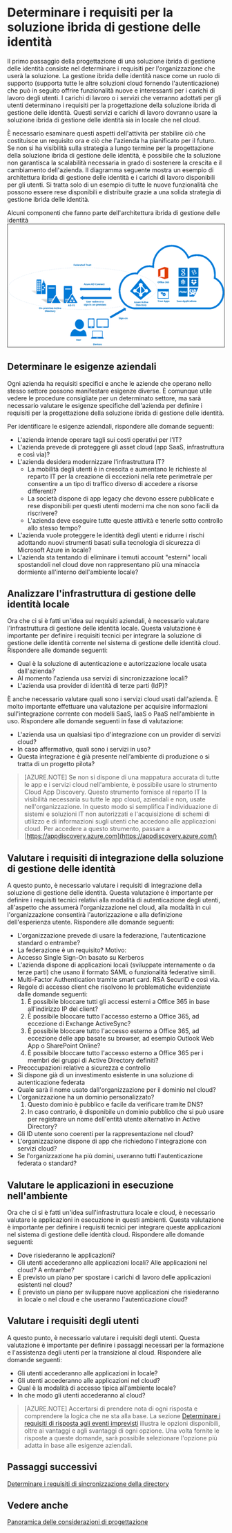 <properties
	pageTitle="Considerazioni di progettazione dell'identità ibrida di Azure Active Directory - Determinare i requisiti di identità | Microsoft Azure"
	description="Identificare le esigenze aziendali che consentiranno di definire i requisiti per la progettazione della soluzione ibrida di gestione delle identità."
	documentationCenter=""
	services="active-directory"
	authors="billmath"
	manager="femila"
	editor=""/>  

<tags
	ms.service="active-directory"
	ms.devlang="na"
	ms.topic="article"
    ms.tgt_pltfrm="na"
    ms.workload="identity" 
	ms.date="08/08/2016"
	ms.author="billmath"/>  

# Determinare i requisiti per la soluzione ibrida di gestione delle identità
Il primo passaggio della progettazione di una soluzione ibrida di gestione delle identità consiste nel determinare i requisiti per l'organizzazione che userà la soluzione. La gestione ibrida delle identità nasce come un ruolo di supporto (supporta tutte le altre soluzioni cloud fornendo l'autenticazione) che può in seguito offrire funzionalità nuove e interessanti per i carichi di lavoro degli utenti. I carichi di lavoro o i servizi che verranno adottati per gli utenti determinano i requisiti per la progettazione della soluzione ibrida di gestione delle identità. Questi servizi e carichi di lavoro dovranno usare la soluzione ibrida di gestione delle identità sia in locale che nel cloud.

È necessario esaminare questi aspetti dell'attività per stabilire ciò che costituisce un requisito ora e ciò che l'azienda ha pianificato per il futuro. Se non si ha visibilità sulla strategia a lungo termine per la progettazione della soluzione ibrida di gestione delle identità, è possibile che la soluzione non garantisca la scalabilità necessaria in grado di sostenere la crescita e il cambiamento dell'azienda. Il diagramma seguente mostra un esempio di architettura ibrida di gestione delle identità e i carichi di lavoro disponibili per gli utenti. Si tratta solo di un esempio di tutte le nuove funzionalità che possono essere rese disponibili e distribuite grazie a una solida strategia di gestione ibrida delle identità.
 
Alcuni componenti che fanno parte dell'architettura ibrida di gestione delle identità ![](./media/hybrid-id-design-considerations/hybrid-identity-architechture.png)

## Determinare le esigenze aziendali
Ogni azienda ha requisiti specifici e anche le aziende che operano nello stesso settore possono manifestare esigenze diverse. È comunque utile vedere le procedure consigliate per un determinato settore, ma sarà necessario valutare le esigenze specifiche dell'azienda per definire i requisiti per la progettazione della soluzione ibrida di gestione delle identità.

Per identificare le esigenze aziendali, rispondere alle domande seguenti:

- L'azienda intende operare tagli sui costi operativi per l'IT?
- L'azienda prevede di proteggere gli asset cloud (app SaaS, infrastruttura e così via)?
- L'azienda desidera modernizzare l'infrastruttura IT?
  - La mobilità degli utenti è in crescita e aumentano le richieste al reparto IT per la creazione di eccezioni nella rete perimetrale per consentire a un tipo di traffico diverso di accedere a risorse differenti?
  - La società dispone di app legacy che devono essere pubblicate e rese disponibili per questi utenti moderni ma che non sono facili da riscrivere?
  - L'azienda deve eseguire tutte queste attività e tenerle sotto controllo allo stesso tempo?
- L'azienda vuole proteggere le identità degli utenti e ridurre i rischi adottando nuovi strumenti basati sulla tecnologia di sicurezza di Microsoft Azure in locale?
- L'azienda sta tentando di eliminare i temuti account "esterni" locali spostandoli nel cloud dove non rappresentano più una minaccia dormiente all'interno dell'ambiente locale?

## Analizzare l'infrastruttura di gestione delle identità locale
Ora che ci si è fatti un'idea sui requisiti aziendali, è necessario valutare l'infrastruttura di gestione delle identità locale. Questa valutazione è importante per definire i requisiti tecnici per integrare la soluzione di gestione delle identità corrente nel sistema di gestione delle identità cloud. Rispondere alle domande seguenti:

- Qual è la soluzione di autenticazione e autorizzazione locale usata dall'azienda?
- Al momento l'azienda usa servizi di sincronizzazione locali?
- L'azienda usa provider di identità di terze parti (IdP)?

È anche necessario valutare quali sono i servizi cloud usati dall'azienda. È molto importante effettuare una valutazione per acquisire informazioni sull'integrazione corrente con modelli SaaS, IaaS o PaaS nell'ambiente in uso. Rispondere alle domande seguenti in fase di valutazione:
- L'azienda usa un qualsiasi tipo d'integrazione con un provider di servizi cloud?
- In caso affermativo, quali sono i servizi in uso?
- Questa integrazione è già presente nell'ambiente di produzione o si tratta di un progetto pilota?


>[AZURE.NOTE]
Se non si dispone di una mappatura accurata di tutte le app e i servizi cloud nell'ambiente, è possibile usare lo strumento Cloud App Discovery. Questo strumento fornisce al reparto IT la visibilità necessaria su tutte le app cloud, aziendali e non, usate nell'organizzazione. In questo modo si semplifica l'individuazione di sistemi e soluzioni IT non autorizzati e l'acquisizione di schemi di utilizzo e di informazioni sugli utenti che accedono alle applicazioni cloud. Per accedere a questo strumento, passare a [https://appdiscovery.azure.com](https://appdiscovery.azure.com/)

## Valutare i requisiti di integrazione della soluzione di gestione delle identità
A questo punto, è necessario valutare i requisiti di integrazione della soluzione di gestione delle identità. Questa valutazione è importante per definire i requisiti tecnici relativi alla modalità di autenticazione degli utenti, all'aspetto che assumerà l'organizzazione nel cloud, alla modalità in cui l'organizzazione consentirà l'autorizzazione e alla definizione dell'esperienza utente. Rispondere alle domande seguenti:

- L'organizzazione prevede di usare la federazione, l'autenticazione standard o entrambe?
- La federazione è un requisito? Motivo:
 - Accesso Single Sign-On basato su Kerberos
 - L'azienda dispone di applicazioni locali (sviluppate internamente o da terze parti) che usano il formato SAML o funzionalità federative simili.
 - Multi-Factor Authentication tramite smart card. RSA SecurID e così via.
 - Regole di accesso client che risolvono le problematiche evidenziate dalle domande seguenti:
     1. È possibile bloccare tutti gli accessi esterni a Office 365 in base all'indirizzo IP del client?
     1. È possibile bloccare tutto l'accesso esterno a Office 365, ad eccezione di Exchange ActiveSync?
     1. È possibile bloccare tutto l'accesso esterno a Office 365, ad eccezione delle app basate su browser, ad esempio Outlook Web App o SharePoint Online?
     1. È possibile bloccare tutto l'accesso esterno a Office 365 per i membri dei gruppi di Active Directory definiti?
- Preoccupazioni relative a sicurezza e controllo
- Si dispone già di un investimento esistente in una soluzione di autenticazione federata
- Quale sarà il nome usato dall'organizzazione per il dominio nel cloud?
- L'organizzazione ha un dominio personalizzato?
    1. Questo dominio è pubblico e facile da verificare tramite DNS?
    1. In caso contrario, è disponibile un dominio pubblico che si può usare per registrare un nome dell'entità utente alternativo in Active Directory?
- Gli ID utente sono coerenti per la rappresentazione nel cloud?
- L'organizzazione dispone di app che richiedono l'integrazione con servizi cloud?
- Se l'organizzazione ha più domini, useranno tutti l'autenticazione federata o standard?

## Valutare le applicazioni in esecuzione nell'ambiente
Ora che ci si è fatti un'idea sull'infrastruttura locale e cloud, è necessario valutare le applicazioni in esecuzione in questi ambienti. Questa valutazione è importante per definire i requisiti tecnici per integrare queste applicazioni nel sistema di gestione delle identità cloud. Rispondere alle domande seguenti:

- Dove risiederanno le applicazioni?
- Gli utenti accederanno alle applicazioni locali? Alle applicazioni nel cloud? A entrambe?
- È previsto un piano per spostare i carichi di lavoro delle applicazioni esistenti nel cloud?
- È previsto un piano per sviluppare nuove applicazioni che risiederanno in locale o nel cloud e che useranno l'autenticazione cloud?

## Valutare i requisiti degli utenti
A questo punto, è necessario valutare i requisiti degli utenti. Questa valutazione è importante per definire i passaggi necessari per la formazione e l'assistenza degli utenti per la transizione al cloud. Rispondere alle domande seguenti:

- Gli utenti accederanno alle applicazioni in locale?
- Gli utenti accederanno alle applicazioni nel cloud?
- Qual è la modalità di accesso tipica all'ambiente locale?
- In che modo gli utenti accederanno al cloud?

>[AZURE.NOTE]
Accertarsi di prendere nota di ogni risposta e comprendere la logica che ne sta alla base. La sezione [Determinare i requisiti di risposta agli eventi imprevisti](active-directory-hybrid-identity-design-considerations-incident-response-requirements.md) illustra le opzioni disponibili, oltre ai vantaggi e agli svantaggi di ogni opzione. Una volta fornite le risposte a queste domande, sarà possibile selezionare l'opzione più adatta in base alle esigenze aziendali.

## Passaggi successivi
[Determinare i requisiti di sincronizzazione della directory](active-directory-hybrid-identity-design-considerations-directory-sync-requirements.md)

## Vedere anche
[Panoramica delle considerazioni di progettazione](active-directory-hybrid-identity-design-considerations-overview.md)

<!---HONumber=AcomDC_0928_2016-->